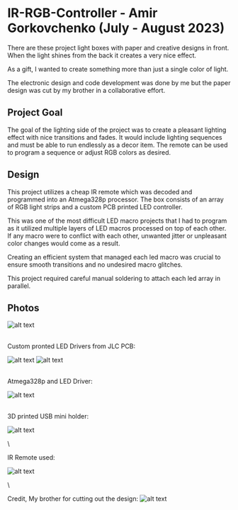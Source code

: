 # IR-RGB-Controller - Amir Gorkovchenko (July - August 2023)

There are these project light boxes with paper and creative designs in front.
When the light shines from the back it creates a very nice effect.

As a gift, I wanted to create something more than just a single color of light.

The electronic design and code development was done by me but the paper design was cut by my brother in a collaborative effort.

## Project Goal
The goal of the lighting side of the project was to create a pleasant lighting effect with nice transitions and fades.
It would include lighting sequences and must be able to run endlessly as a decor item.
The remote can be used to program a sequence or adjust RGB colors as desired.

## Design
This project utilizes a cheap IR remote which was decoded and programmed into an Atmega328p processor.
The box consists of an array of RGB light strips and a custom PCB printed LED controller.

This was one of the most difficult LED macro projects that I had to program as it utilized multiple layers of LED macros processed on top of each other.
If any macro were to conflict with each other, unwanted jitter or unpleasant color changes would come as a result.

Creating an efficient system that managed each led macro was crucial to ensure smooth transitions and no undesired macro glitches.

This project required careful manual soldering to attach each led array in parallel.

## Photos
![alt text](image.png)

\
Custom pronted LED Drivers from JLC PCB:

![alt text](image-1.png)
![alt text](image-2.png)

\
Atmega328p and LED Driver:

![alt text](image-7.png)

\
3D printed USB mini holder:

![alt text](image-4.png)

\

IR Remote used:

![alt text](image-5.png)

\

Credit, My brother for cutting out the design:
![alt text](image-6.png)